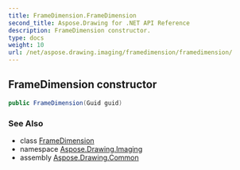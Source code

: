 ```yaml
---
title: FrameDimension.FrameDimension
second_title: Aspose.Drawing for .NET API Reference
description: FrameDimension constructor. 
type: docs
weight: 10
url: /net/aspose.drawing.imaging/framedimension/framedimension/
---
```

## FrameDimension constructor

```csharp
public FrameDimension(Guid guid)
```

### See Also

* class [FrameDimension](../)
* namespace [Aspose.Drawing.Imaging](../../framedimension/)
* assembly [Aspose.Drawing.Common](../../../)


